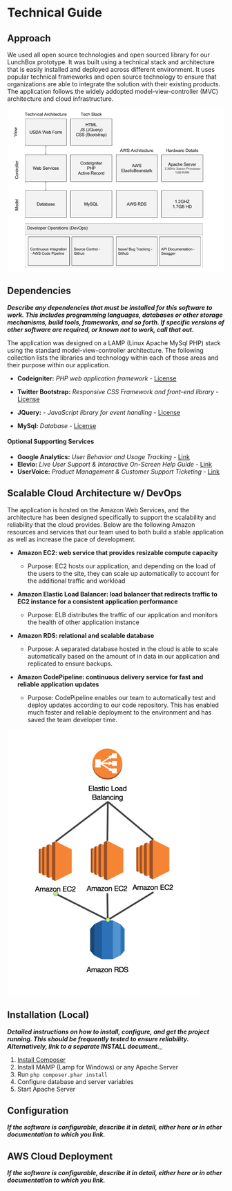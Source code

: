 # Technical Guide

## Approach
We used all open source technologies and open sourced library for our LunchBox prototype. It was built using a technical stack and architecture that is easily installed and deployed across different environment. It uses popular technical frameworks and open source technology to ensure that organizations are able to integrate the solution with their existing products. The application follows the widely addopted model-view-controller (MVC) architecture and cloud infrastructure.

![Tech Architecture](images/Tech-Arch.png)



## Dependencies
___Describe any dependencies that must be installed for this software to work. This includes programming languages, databases or other storage mechanisms, build tools, frameworks, and so forth. If specific versions of other software are required, or known not to work, call that out.___

The application was designed on a LAMP (Linux Apache MySql PHP) stack using the standard model-view-controller architecture. The following collection lists the libraries and technology within each of those areas and their purpose within our application.

- **Codeigniter:** _PHP web application framework_ - [License](https://github.com/bcit-ci/CodeIgniter/blob/develop/user_guide_src/source/license.rst)

- **Twitter Bootstrap:** _Responsive CSS Framework and front-end library_ - [License](http://getbootstrap.com/getting-started/#license-faqs)

- **JQuery:** - _JavaScript library for event handling_ - [License](https://jquery.org/license/)

- **MySql:** _Database_ - [License](http://www.mysql.com/about/legal/)

#### Optional Supporting Services
- **Google Analytics:** _User Behavior and Usage Tracking_ - [Link](https://www.google.com/analytics/)
- **Elevio:** _Live User Support & Interactive On-Screen Help Guide_ - [Link](https://elev.io/)
- **UserVoice:** _Product Management & Customer Support Ticketing_ - [Link](https://www.uservoice.com/)



## Scalable Cloud Architecture w/ DevOps
The application is hosted on the Amazon Web Services, and the architecture has been designed specifically to support the scalability and reliability that the cloud provides. Below are the following Amazon resources and services that our team used to both build a stable application as well as increase the pace of development.

- __Amazon EC2: web service that provides resizable compute capacity__
  -	Purpose: EC2 hosts our application, and depending on the load of the users to the site, they can scale up automatically to account for the additional traffic and workload

- __Amazon Elastic Load Balancer: load balancer that redirects traffic to EC2 instance for a consistent application performance__
  -	Purpose: ELB distributes the traffic of our application and monitors the health of other application instance

- __Amazon RDS: relational and scalable database__
  -	Purpose: A separated database hosted in the cloud is able to scale automatically based on the amount of in data in our application and replicated to ensure backups.

- __Amazon CodePipeline: continuous delivery service for fast and reliable application updates__
  -	Purpose: CodePipeline enables our team to automatically test and deploy updates according to our code repository. This has enabled much faster and reliable deployment to the environment and has saved the team developer time. 

![Tech Cloud](images/Tech-Cloud.png) 




## Installation (Local)
___Detailed instructions on how to install, configure, and get the project running. This should be frequently tested to ensure reliability. Alternatively, link to a separate INSTALL document.____

1. [Install Composer](https://getcomposer.org/doc/00-intro.md)
2. Install MAMP (Lamp for Windows) or any Apache Server
3. Run `php composer.phar install`
4. Configure database and server variables
5. Start Apache Server



## Configuration
___If the software is configurable, describe it in detail, either here or in other documentation to which you link.___



## AWS Cloud Deployment
___If the software is configurable, describe it in detail, either here or in other documentation to which you link.___


